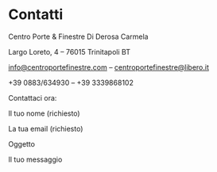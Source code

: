 # Contatti


Centro Porte & Finestre Di Derosa Carmela

Largo Loreto, 4 – 76015 Trinitapoli BT

info@centroportefinestre.com – centroportefinestre@libero.it

+39 0883/634930 – +39 3339868102

Contattaci ora:

Il tuo nome (richiesto)  

La tua email (richiesto)  

Oggetto  

Il tuo messaggio  
